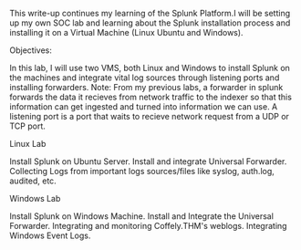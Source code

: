 This write-up continues my learning of the Splunk Platform.I will be setting up my own SOC lab and learning about the Splunk installation process and installing it on a Virtual Machine (Linux Ubuntu and Windows). 

Objectives:

In this lab, I will use two VMS, both Linux and Windows to install Splunk on the machines and integrate vital log sources through listening ports and installing forwarders.
Note: From my previous labs, a forwarder in splunk forwards the data it recieves from network traffic to the indexer so that this information can get ingested and turned into information we can use. A listening port is a port that waits to recieve network request from a UDP or TCP port. 


Linux Lab

Install Splunk on Ubuntu Server.
Install and integrate Universal Forwarder.
Collecting Logs from important logs sources/files like syslog, auth.log, audited, etc.


Windows Lab

Install Splunk on Windows Machine.
Install and Integrate the Universal Forwarder.
Integrating and monitoring Coffely.THM's weblogs.
Integrating Windows Event Logs.
